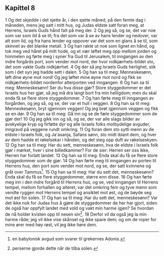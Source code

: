 ## Kapittel 8

1 Og det skjedde i det sjette år, i den sjette måned, på den femte dag i måneden, mens jeg satt i mitt hus, og Judas eldste satt foran meg, at Herrens, Israels Guds hånd falt på meg der.
2 Og jeg så, og se, det var noe som var som ild å se til; fra det som var å se av hans lender og nedover, var alt som ild, og fra hans lender og oppover var det som en glans å se til, som skinnet av det blanke metall.
3 Og han rakte ut noe som lignet en hånd, og tok meg ved håret på mitt hode, og et vær løftet meg opp mellom jorden og himmelen og førte meg i syner fra Gud til Jerusalem, til inngangen av den indre forgårds port, som vender mot nord, der hvor nidkjærhets-bildet sto, det som vakte Guds nidkjærhet.
4 Og der så jeg Israels Guds herlighet, slik som i det syn jeg hadde sett i dalen.
5 Og han sa til meg: Menneskesønn, løft dine øyne mot nord! Og jeg løftet mine øyne mot nord og fikk se nidkjærhets-bildet nordenfor alterporten ved inngangen.
6 Og han sa til meg: Menneskesønn! Ser du hva disse gjør? Store styggedommer er det Israels hus her gjør, så jeg må dra langt bort fra min helligdom; men du skal enda få se flere store styggedommer.
7 Og han førte meg til inngangen av forgården, og jeg så, og se, der var et hull i veggen.
8 Og han sa til meg: Menneskesønn, bryt igjennom veggen! Og jeg brøt igjennom veggen og fikk se en dør.
9 Og han sa til meg: Gå inn og se de fæle styggedommer som de gjør der!
10 Og jeg gikk inn og så, og se, der var alle slags bilder av avskyelige kryp og firføtte dyr og alle Israels folks motbydelige avguder, inngravd på veggene rundt omkring.
11 Og foran dem sto sytti menn av de eldste i Israels folk, og Ja'asanja, Safans sønn, sto midt iblant dem, og hver av dem hadde et røkelsekar i hånden, og det steg opp duft av røkelseskyen.
12 Og han sa til meg: Har du sett, menneskesønn, hva de eldste i Israels folk gjør i mørket, hver i sine billedkammer? For de sier: Herren ser oss ikke, Herren har forlatt landet.
13 Og han sa til meg: Enda skal du få se flere store styggedommer som de gjør.
14 Og han førte meg til inngangen av porten til Herrens hus, den port som vender mot nord, og se, der satt kvinnene og gråt over Tammus[^1].
15 Og han sa til meg: Har du sett det, menneskesønn? Enda skal du få se flere styggedommer, større enn disse.
16 Og han førte meg inn i den indre forgård til Herrens hus, og se, ved inngangen til Herrens tempel, mellom forhallen og alteret, var det omkring fem og tyve menn som vendte ryggen mot Herrens tempel og ansiktet mot øst, og de bøyde seg mot øst for solen.
17 Og han sa til meg: Har du sett det, menneskesønn? Var det ikke nok for Judas hus å gjøre de styggedommer de her har gjort, siden de også har oppfylt landet med vold og vakt min harme igjen? Se hvordan de nå holder kvisten opp til nesen sin[^2].
18 Derfor vil da også jeg la min harme råde; jeg vil ikke vise skånsel og ikke spare dem; og om de roper for mine ører med høy røst, vil jeg ikke høre dem.

[^1]:  en babylonisk avgud som svarer til grekernes Adonis.
[^2]:  perserne gjorde dette når de tilba solen.
